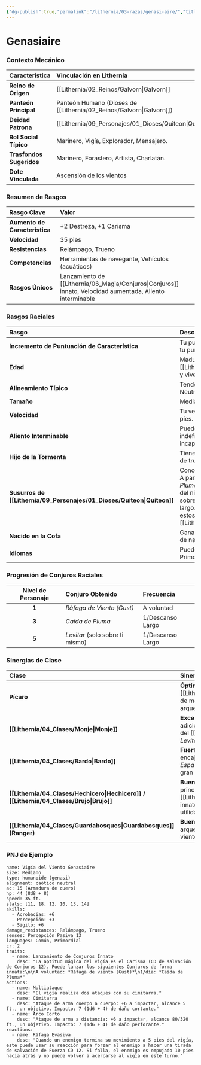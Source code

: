 ```yaml
---
{"dg-publish":true,"permalink":"/lithernia/03-razas/genasi-aire/","title":"Genasiaire","tags":["lithernia","raza"]}
---
```


# Genasiaire

### Contexto Mecánico

| Característica | Vinculación en Lithernia |
| :--- | :--- |
| **Reino de Origen** | [[Lithernia/02_Reinos/Galvorn\|Galvorn]] |
| **Panteón Principal** | Panteón Humano (Dioses de [[Lithernia/02_Reinos/Galvorn\|Galvorn]]) |
| **Deidad Patrona** | [[Lithernia/09_Personajes/01_Dioses/Quiteon\|Quiteon]] |
| **Rol Social Típico** | Marinero, Vigía, Explorador, Mensajero. |
| **Trasfondos Sugeridos** | Marinero, Forastero, Artista, Charlatán. |
| **Dote Vinculada** | Ascensión de los vientos |

### Resumen de Rasgos

| Rasgo Clave | Valor |
| :--- | :--- |
| **Aumento de Característica** | +2 Destreza, +1 Carisma |
| **Velocidad** | 35 pies |
| **Resistencias** | Relámpago, Trueno |
| **Competencias** | Herramientas de navegante, Vehículos (acuáticos) |
| **Rasgos Únicos** | Lanzamiento de [[Lithernia/06_Magia/Conjuros\|Conjuros]] innato, Velocidad aumentada, Aliento interminable |

### Rasgos Raciales

| Rasgo | Descripción |
| :--- | :--- |
| **Incremento de Puntuación de Característica** | Tu puntuación de Destreza aumenta en 2 y tu puntuación de Carisma aumenta en 1. |
| **Edad** | Maduran al mismo ritmo que los [[Lithernia/03_Razas/Humanos\|Humanos]] y viven hasta 120 años. |
| **Alineamiento Típico** | Tendencia hacia lo Caótico (Bueno, Neutral). |
| **Tamaño** | Mediano. |
| **Velocidad** | Tu velocidad base al caminar es de 35 pies. |
| **Aliento Interminable** | Puedes aguantar la respiración indefinidamente mientras no estés incapacitado. |
| **Hijo de la Tormenta** | Tienes resistencia al daño de relámpago y de trueno. |
| **Susurros de [[Lithernia/09_Personajes/01_Dioses/Quiteon\|Quiteon]]** | Conoces el truco *Ráfaga de Viento (Gust)*. A partir del nivel 3, puedes lanzar *Caída de Pluma* una vez por descanso largo. A partir del nivel 5, puedes lanzar *Levitar* (solo sobre ti mismo) una vez por descanso largo. El Carisma es tu aptitud mágica para estos [[Lithernia/06_Magia/Conjuros\|Conjuros]]. |
| **Nacido en la Cofa** | Ganas competencia con las herramientas de navegante y los vehículos (acuáticos). |
| **Idiomas** | Puedes hablar, leer y escribir Común y Primordial (dialecto Auran). |

### Progresión de Conjuros Raciales

| Nivel de Personaje | Conjuro Obtenido | Frecuencia |
| :---: | :--- | :--- |
| **1** | *Ráfaga de Viento (Gust)* | A voluntad |
| **3** | *Caída de Pluma* | 1/Descanso Largo |
| **5** | *Levitar* (solo sobre ti mismo) | 1/Descanso Largo |

### Sinergias de Clase

| Clase | Sinergia y Rol Sugerido |
| :--- | :--- |
| **Pícaro** | **Óptima.** +2 DES, velocidad de 35 pies y [[Lithernia/06_Magia/Conjuros\|Conjuros]] de movilidad son excelentes para arquetipos como *Ladrón* o *Pícaro Arcano*. |
| **[[Lithernia/04_Clases/Monje\|Monje]]** | **Excelente.** La alta Destreza y la velocidad adicional se combinan con el movimiento del [[Lithernia/04_Clases/Monje\|Monje]]. *Levitar* mejora su movilidad táctica. |
| **[[Lithernia/04_Clases/Bardo\|Bardo]]** | **Fuerte.** El aumento a Destreza y Carisma encaja en los *Colegios del Valor* o de las *Espadas*. La movilidad adicional es un gran bono. |
| **[[Lithernia/04_Clases/Hechicero\|Hechicero]] / [[Lithernia/04_Clases/Brujo\|Brujo]]** | **Buena.** El +1 a CAR es el atributo principal. La resistencia y los [[Lithernia/06_Magia/Conjuros\|Conjuros]] innatos proporcionan supervivencia y utilidad. |
| **[[Lithernia/04_Clases/Guardabosques\|Guardabosques]] (Ranger)** | **Buena.** El +2 a DES es ideal para un arquero. La movilidad y la temática del viento encajan con un rol de explorador. |

### PNJ de Ejemplo

```statblock
name: Vigía del Viento Genasiaire
size: Mediano
type: humanoide (genasi)
alignment: caótico neutral
ac: 15 (Armadura de cuero)
hp: 44 (8d8 + 8)
speed: 35 ft.
stats: [11, 18, 12, 10, 13, 14]
skills:
  - Acrobacias: +6
  - Percepción: +3
  - Sigilo: +6
damage_resistances: Relámpago, Trueno
senses: Percepción Pasiva 13
languages: Común, Primordial
cr: 2
traits:
  - name: Lanzamiento de Conjuros Innato
    desc: "La aptitud mágica del vigía es el Carisma (CD de salvación de Conjuros 12). Puede lanzar los siguientes Conjuros de forma innata:\n\nA voluntad: *Ráfaga de viento (Gust)*\n1/día: *Caída de Pluma*"
actions:
  - name: Multiataque
    desc: "El vigía realiza dos ataques con su cimitarra."
  - name: Cimitarra
    desc: "Ataque de arma cuerpo a cuerpo: +6 a impactar, alcance 5 ft., un objetivo. Impacto: 7 (1d6 + 4) de daño cortante."
  - name: Arco Corto
    desc: "Ataque de arma a distancia: +6 a impactar, alcance 80/320 ft., un objetivo. Impacto: 7 (1d6 + 4) de daño perforante."
reactions:
  - name: Ráfaga Evasiva
    desc: "Cuando un enemigo termina su movimiento a 5 pies del vigía, este puede usar su reacción para forzar al enemigo a hacer una tirada de salvación de Fuerza CD 12. Si falla, el enemigo es empujado 10 pies hacia atrás y no puede volver a acercarse al vigía en este turno."

